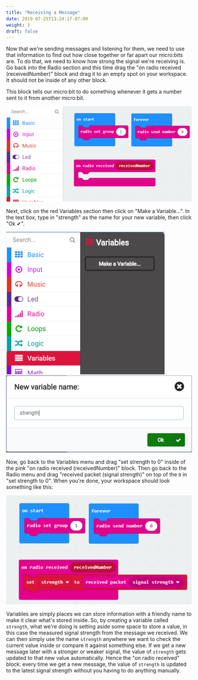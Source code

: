```yaml
---
title: "Receiving a Message"
date: 2019-07-25T13:24:17-07:00
weight: 3
draft: false
---
```


Now that we're sending messages and listening for them, we need to use that information to find out how close together or far apart our micro:bits are. To do that, we need to know how strong the signal we're receiving is. Go back into the Radio section and this time drag the "on radio received (receivedNumber)" block and drag it to an empty spot on your workspace. It should not be inside of any other block.

This block tells our micro:bit to do something whenever it gets a number sent to it from another micro:bit.

!["On radio received" block added to the workspace](img/onRadioReceived.png)

Next, click on the red Variables section then click on "Make a Variable...". In the text box, type in "strength" as the name for your new variable, then click "Ok ✔".

![MakeCode menu showing the Variables section selected](img/makeVariable.png)
![The variable name pop-up window](img/variableModal.png)

Now, go back to the Variables menu and drag "set strength to 0" inside of the pink "on radio received (receivedNumber)" block. Then go back to the Radio menu and drag "received packet (signal strength)" on top of the `0️` in "set strength to 0️". When you're done, your workspace should look something like this:

![Workspace with on start, forever, and received packet blocks filled in](img/savedRSSI.png)

Variables are simply places we can store information with a friendly name to make it clear what's stored inside. So, by creating a variable called `strength`, what we're doing is setting aside some space to store a value, in this case the measured signal strength from the message we received. We can then simply use the name `strength` anywhere we want to check the current value inside or compare it against something else. If we get a new message later with a stronger or weaker signal, the value of `strength` gets updated to that new value automatically. Hence the "on radio received" block: every time we get a new message, the value of `strength` is updated to the latest signal strength without you having to do anything manually.
